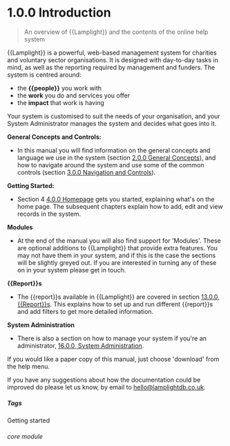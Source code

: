 # 1.0.0 Introduction

> An overview of {{Lamplight}} and the contents of the online help system



{{Lamplight}} is a powerful, web-based management system for charities and voluntary sector organisations. It is designed with day-to-day tasks in mind, as well as the reporting required by management and funders. The system is centred around:

-	the **{{people}}** you work with
-	the **work** you do and services you offer 
-	the **impact** that work is having

Your system is customised to suit the needs of your organisation, and your System Administrator manages the system and decides what goes into it.

**General Concepts and Controls:**
- In this manual you will find information on the general concepts and language we use in the system (section [2.0.0  General Concepts](/help/index/p/2.0.0)), and how to navigate around the system and use some of the common controls (section [3.0.0  Navigation and Controls](/help/index/p/3.0.0)).

**Getting Started:**
- Section 4 [4.0.0  Homepage](/help/index/p/4.0.0) gets you started, explaining what's on the home page. The subsequent chapters explain how to add, edit and view records in the system. 

**Modules**
- At the end of the manual you will also find support for 'Modules'. These are optional additions to {{Lamplight}} that provide extra features. You may not have them in your system, and if this is the case the sections will be slightly greyed out. If you are interested in turning any of these on in your system please get in touch. 

**{{Report}}s**
- The {{report}}s available in {{Lamplight}} are covered in section [13.0.0, {{Report}}s](/help/index/p/13.0.0). This explains how to set up and run different {{report}}s and add filters to get more detailed information. 

**System Administration**
- There is also a section on how to manage your system if you're an administrator, [16.0.0, System Administration](/help/index/p/16.0.0).

If you would like a paper copy of this manual, just choose 'download' from the help menu.

If you have any suggestions about how the documentation could be improved do please let us know, by email to [hello@lamplightdb.co.uk](mailto:hello@lamplightdb.co.uk). 


##### Tags
Getting started

###### core module


